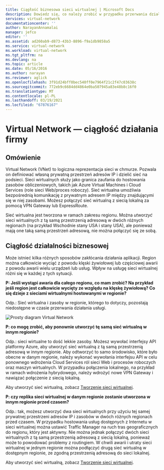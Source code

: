 ```yaml
---
title: Ciągłość biznesowa sieci wirtualnej | Microsoft Docs
description: Dowiedz się, co należy zrobić w przypadku przerwania działania usługi platformy Azure, które ma wpływ na sieci wirtualne platformy Azure.
services: virtual-network
documentationcenter: ''
author: NarayanAnnamalai
manager: jefco
editor: ''
ms.assetid: ad260ab9-d873-43b3-8896-f9a1db9858a5
ms.service: virtual-network
ms.workload: virtual-network
ms.tgt_pltfrm: na
ms.devlang: na
ms.topic: article
ms.date: 05/16/2016
ms.author: narayan
ms.reviewer: aglick
ms.openlocfilehash: 3f91d24bff0bec540ff0e7964f21c2f47c03638c
ms.sourcegitcommit: 772eb9c6684dd4864e0ba507945a83e48b8c16f0
ms.translationtype: MT
ms.contentlocale: pl-PL
ms.lasthandoff: 03/19/2021
ms.locfileid: "67876167"
---
```

# <a name="virtual-network--business-continuity"></a>Virtual Network — ciągłość działania firmy

## <a name="overview"></a>Omówienie
Virtual Network (VNet) to logiczna reprezentacja sieci w chmurze. Pozwala on definiować własną prywatną przestrzeń adresów IP i dzielić sieć na podsieci. Sieci wirtualnych służy jako granica zaufania do hostowania zasobów obliczeniowych, takich jak Azure Virtual Machines i Cloud Services (role sieci Web/proces roboczy). Sieć wirtualna umożliwia bezpośrednią komunikację z prywatnym adresem IP między znajdującymi się w niej zasobami. Możesz połączyć sieć wirtualną z siecią lokalną za pomocą VPN Gateway lub ExpressRoute.

Sieć wirtualna jest tworzona w ramach zakresu regionu. Można *utworzyć* sieci wirtualnych z tą samą przestrzenią adresową w dwóch różnych regionach (na przykład Wschodnie stany USA i stany USA), ale ponieważ mają one taką samą przestrzeń adresową, nie można połączyć się ze sobą. 

## <a name="business-continuity"></a>Ciągłość działalności biznesowej

Może istnieć kilka różnych sposobów zakłócania działania aplikacji. Region można całkowicie wyciąć z powodu klęski żywiołowej lub częściowej awarii z powodu awarii wielu urządzeń lub usług. Wpływ na usługę sieci wirtualnej różni się w każdej z tych sytuacji.

**P: Jeśli wystąpi awaria dla całego regionu, co mam zrobić? Na przykład jeśli region jest całkowicie wycięty ze względu na klęskę żywiołową? Co się dzieje z sieciami wirtualnymi hostowanymi w regionie?**

Odp.: Sieć wirtualna i zasoby w regionie, którego to dotyczy, pozostają niedostępne w czasie przerwania działania usługi.

![Prosty diagram Virtual Network](./media/virtual-network-disaster-recovery-guidance/vnet.png)

**P: co mogę zrobić, aby ponownie utworzyć tę samą sieć wirtualną w innym regionie?**

Odp.: sieci wirtualne to dość lekkie zasoby. Możesz wywołać interfejsy API platformy Azure, aby utworzyć sieć wirtualną z tą samą przestrzenią adresową w innym regionie. Aby odtworzyć to samo środowisko, które było obecne w danym regionie, należy wykonać wywołania interfejsu API w celu ponownego wdrożenia Cloud Services ról sieci Web i procesów roboczych oraz maszyn wirtualnych. W przypadku połączenia lokalnego, na przykład w ramach wdrożenia hybrydowego, należy wdrożyć nowe VPN Gateway i nawiązać połączenie z siecią lokalną.

Aby utworzyć sieć wirtualną, zobacz [Tworzenie sieci wirtualnej](manage-virtual-network.md#create-a-virtual-network).

**P: czy replika sieci wirtualnej w danym regionie zostanie utworzona w innym regionie przed czasem?**

Odp.: tak, możesz utworzyć dwa sieci wirtualnych przy użyciu tej samej prywatnej przestrzeni adresów IP i zasobów w dwóch różnych regionach przed czasem. W przypadku hostowania usług dostępnych z Internetu w sieci wirtualnej można ustawić Traffic Manager na ruch tras geograficznych do regionu, który jest aktywny. Nie można jednak połączyć dwóch sieci wirtualnych z tą samą przestrzenią adresową z siecią lokalną, ponieważ może to powodować problemy z routingiem. W chwili awarii i utraty sieci wirtualnej w jednym regionie można podłączyć drugą sieć wirtualną w dostępnym regionie, ze zgodną przestrzenią adresową do sieci lokalnej.

Aby utworzyć sieć wirtualną, zobacz [Tworzenie sieci wirtualnej](manage-virtual-network.md#create-a-virtual-network).

